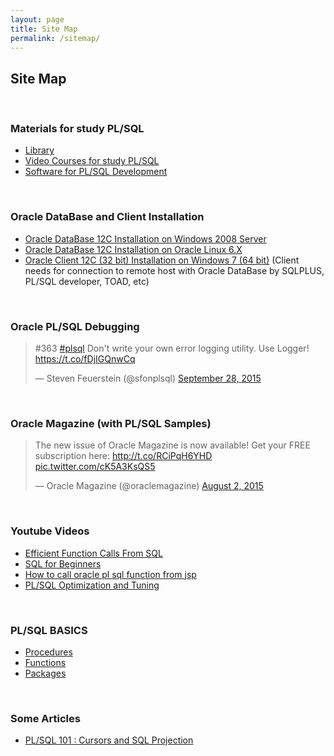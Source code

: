 ```yaml
---
layout: page
title: Site Map
permalink: /sitemap/
---
```


## Site Map


<br/>

### Materials for study PL/SQL

<ul>
    <li><a href="/library/">Library</a></li>
    <li><a href="/video-courses/">Video Courses for study PL/SQL</a></li>
    <li><a href="/software/">Software for PL/SQL Development</a></li>
</ul>


<br/>

### Oracle DataBase and Client Installation

<ul>
    <li><a href="http://oracledba.net/database/installation/single-instance/simple/windows/2008/oracle/12.1/">Oracle DataBase 12C Installation on Windows 2008 Server</a></li>
    <li><a href="http://oracledba.net/database/installation/single-instance/simple/linux/6.7/oracle/12.1/">Oracle DataBase 12C Installation on Oracle Linux 6.X</a></li>
    <li><a href="http://oracledba.net/client/installation/windows/7/oracle/12.1/">Oracle Client 12C (32 bit) Installation on Windows 7 (64 bit)</a> (Client needs for connection to remote host with Oracle DataBase by SQLPLUS, PL/SQL developer, TOAD, etc)</li>
</ul>


<br/>

### Oracle PL/SQL Debugging

<blockquote class="twitter-tweet" lang="en"><p lang="en" dir="ltr">#363 <a href="https://twitter.com/hashtag/plsql?src=hash">#plsql</a> Don&#39;t write your own error logging utility. Use Logger! <a href="https://t.co/fDjIGQnwCq">https://t.co/fDjIGQnwCq</a></p>&mdash; Steven Feuerstein (@sfonplsql) <a href="https://twitter.com/sfonplsql/status/648520588768714752">September 28, 2015</a></blockquote>
<script async src="//platform.twitter.com/widgets.js" charset="utf-8"></script>


<br/>

### Oracle Magazine (with PL/SQL Samples)


<blockquote class="twitter-tweet" lang="en"><p lang="en" dir="ltr">The new issue of Oracle Magazine is now available! Get your FREE subscription here: <a href="http://t.co/RCiPqH6YHD">http://t.co/RCiPqH6YHD</a> <a href="http://t.co/cK5A3KsQS5">pic.twitter.com/cK5A3KsQS5</a></p>&mdash; Oracle Magazine (@oraclemagazine) <a href="https://twitter.com/oraclemagazine/status/627890024822894592">August 2, 2015</a></blockquote>
<script async src="//platform.twitter.com/widgets.js" charset="utf-8"></script>



<br/>

### Youtube Videos

<ul>
    <li><a href="/youtube/oracle-base/efficient-function-calls-from-sql/">Efficient Function Calls From SQL</a></li>
    <li><a href="/youtube/oracle-base/sql-for-beginners/">SQL for Beginners</a></li>
    <li><a href="https://www.youtube.com/watch?t=629&v=m19nEEv083M" rel="nofollow">How to call oracle pl sql function from jsp</a></li>
    <li><a href="http://docs.oracle.com/database/121/LNPLS/tuning.htm#LNPLS012" rel="nofollow">PL/SQL Optimization and Tuning</a></li>
</ul>



<br/>

### PL/SQL BASICS


<ul>
    <li><a href="/basics/procedures/">Procedures</a></li>
    <li><a href="/basics/functions/">Functions</a></li>
    <li><a href="/basics/packages/">Packages</a></li>
</ul>



<br/>

### Some Articles


<ul>
    <li><a href="https://community.oracle.com/docs/DOC-915523" rel="nofollow">PL/SQL 101 : Cursors and SQL Projection</a></li>
</ul>

